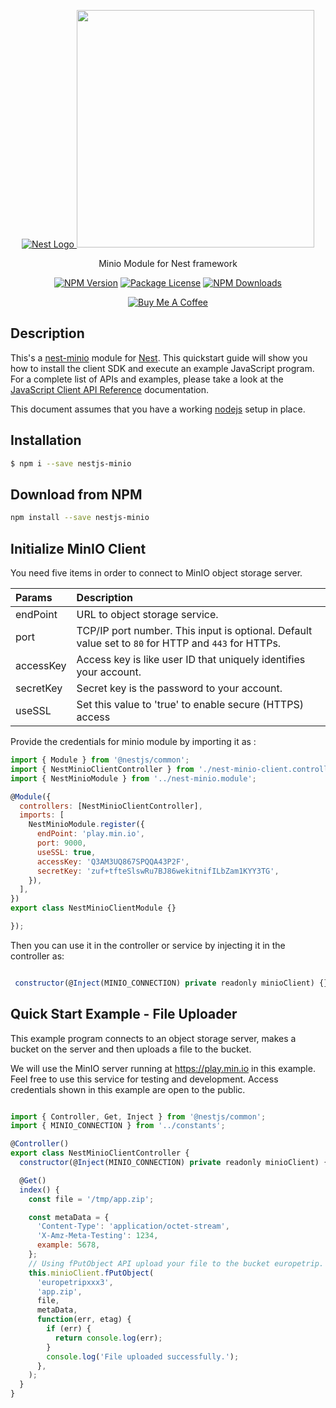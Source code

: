 <p align="center">
  <a href="http://nestjs.com/" target="blank"><img src="http://kamilmysliwiec.com/public/nest-logo.png#1" alt="Nest Logo" />   </a>
  <a href="https://min.io" target="_blank"><img src="https://min.io/resources/img/logo.svg" width="380"></a>
</p>

<p align="center">Minio Module for Nest framework</p>

<p align="center">
<a href="https://www.npmjs.com/package/nestjs-minio"><img src="https://img.shields.io/npm/v/nestjs-minio" alt="NPM Version" /></a>
<a href="https://img.shields.io/npm/l/nestjs-minio"><img src="https://img.shields.io/npm/v/nestjs-minio" alt="Package License" /></a>
<a href="https://www.npmjs.com/package/nestjs-minio"><img src="https://img.shields.io/npm/dw/nestjs-minio" alt="NPM Downloads" /></a>

</p>


<p align="center">
<a href="https://www.buymeacoffee.com/XbgWxt567" target="_blank"><img src="https://i.imgur.com/CahshSS.png" alt="Buy Me A Coffee" style="height: auto !important;width: auto !important;" ></a>

</p>


## Description
This's a [nest-minio](https://github.com/rubiin/nest-minio) module for [Nest](https://github.com/nestjs/nest).
This quickstart guide will show you how to install the client SDK and execute an example JavaScript program. For a complete list of APIs and examples, please take a look at the [JavaScript Client API Reference](https://docs.min.io/docs/javascript-client-api-reference) documentation.

This document assumes that you have a working [nodejs](http://nodejs.org/) setup in place.


## Installation

```bash
$ npm i --save nestjs-minio
```


## Download from NPM

```sh
npm install --save nestjs-minio
```


## Initialize MinIO Client

You need five items in order to connect to MinIO object storage server.


| Params     | Description |
| :------- | :------------ |
| endPoint	 | URL to object storage service. |
|port| TCP/IP port number. This input is optional. Default value set to ``80`` for HTTP and ``443`` for HTTPs.|
| accessKey | Access key is like user ID that uniquely identifies your account.   |
| secretKey	| Secret key is the password to your account.    |
|useSSL |Set this value to 'true' to enable secure (HTTPS) access |

Provide the credentials for minio module by importing it as :

```javascript
import { Module } from '@nestjs/common';
import { NestMinioClientController } from './nest-minio-client.controller';
import { NestMinioModule } from '../nest-minio.module';

@Module({
  controllers: [NestMinioClientController],
  imports: [
    NestMinioModule.register({
      endPoint: 'play.min.io',
      port: 9000,
      useSSL: true,
      accessKey: 'Q3AM3UQ867SPQQA43P2F',
      secretKey: 'zuf+tfteSlswRu7BJ86wekitnifILbZam1KYY3TG',
    }),
  ],
})
export class NestMinioClientModule {}

});
```
Then you can use it in the controller or service by injecting it in the controller as:

```javascript

 constructor(@Inject(MINIO_CONNECTION) private readonly minioClient) {}

```

## Quick Start Example - File Uploader
This example program connects to an object storage server, makes a bucket on the server and then uploads a file to the bucket.

We will use the MinIO server running at https://play.min.io in this example. Feel free to use this service for testing and development. Access credentials shown in this example are open to the public.

```js

import { Controller, Get, Inject } from '@nestjs/common';
import { MINIO_CONNECTION } from '../constants';

@Controller()
export class NestMinioClientController {
  constructor(@Inject(MINIO_CONNECTION) private readonly minioClient) {}

  @Get()
  index() {
    const file = '/tmp/app.zip';

    const metaData = {
      'Content-Type': 'application/octet-stream',
      'X-Amz-Meta-Testing': 1234,
      example: 5678,
    };
    // Using fPutObject API upload your file to the bucket europetrip.
    this.minioClient.fPutObject(
      'europetripxxx3',
      'app.zip',
      file,
      metaData,
      function(err, etag) {
        if (err) {
          return console.log(err);
        }
        console.log('File uploaded successfully.');
      },
    );
  }
}


```

